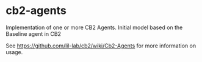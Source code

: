 # cb2-agents
Implementation of one or more CB2 Agents. Initial model based on the Baseline agent in CB2

See https://github.com/lil-lab/cb2/wiki/Cb2-Agents for more information on usage.